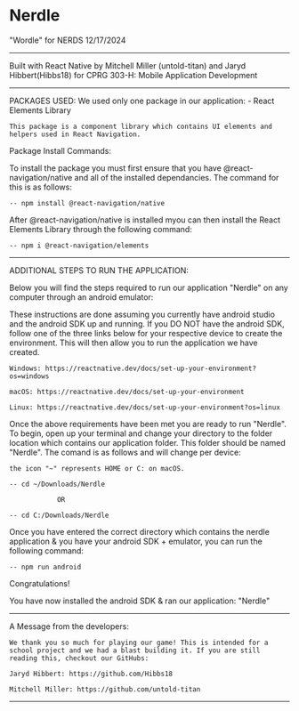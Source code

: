 # Nerdle
"Wordle" for NERDS
12/17/2024

---

Built with React Native by Mitchell Miller (untold-titan) and Jaryd Hibbert(Hibbs18) for CPRG 303-H: Mobile Application Development

---

PACKAGES USED:
We used only one package in our application:
    - React Elements Library 
    
    This package is a component library which contains UI elements and helpers used in React Navigation. 

Package Install Commands:

To install the package you must first ensure that you have @react-navigation/native and all of the installed dependancies. The command for this is as follows:

    -- npm install @react-navigation/native

After @react-navigation/native is installed myou can then install the React Elements Library through the following command: 

    -- npm i @react-navigation/elements

---

ADDITIONAL STEPS TO RUN THE APPLICATION:

Below you will find the steps required to run our application "Nerdle" on any computer through an android emulator:

These instructions are done assuming you currently have android studio and the android SDK up and running. If you DO NOT have the android SDK, follow one of the three links below for your respective device to create the environment. This will then allow you to run the application we have created. 

    Windows: https://reactnative.dev/docs/set-up-your-environment?os=windows

    macOS: https://reactnative.dev/docs/set-up-your-environment 

    Linux: https://reactnative.dev/docs/set-up-your-environment?os=linux

Once the above requirements have been met you are ready to run "Nerdle". To begin, open up your terminal and change your directory to the folder location which contains our application folder. This folder should be named "Nerdle". The comand is as follows and will change per device:

    the icon "~" represents HOME or C: on macOS. 

    -- cd ~/Downloads/Nerdle

                OR

    -- cd C:/Downloads/Nerdle

Once you have entered the correct directory which contains the nerdle application & you have your android SDK + emulator, you can run the following command:

    -- npm run android

Congratulations!

You have now installed the android SDK & ran our application: "Nerdle"

---

A Message from the developers:

    We thank you so much for playing our game! This is intended for a school project and we had a blast building it. If you are still reading this, checkout our GitHubs:

    Jaryd Hibbert: https://github.com/Hibbs18

    Mitchell Miller: https://github.com/untold-titan

---
